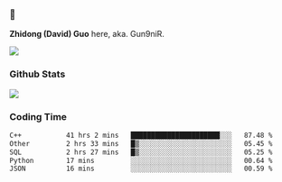 ### 👋 

**Zhidong (David) Guo** here, aka. Gun9niR.

![](https://komarev.com/ghpvc/?username=Gun9niR&label=Total+Views)

### Github Stats

<img src="https://github-readme-stats.vercel.app/api?username=Gun9niR&count_private=true&show_icons=true&theme=vue-dark&hide_title=true">

### Coding Time

<!--START_SECTION:waka-->

```txt
C++           41 hrs 2 mins   ██████████████████████░░░   87.48 %
Other         2 hrs 33 mins   █▒░░░░░░░░░░░░░░░░░░░░░░░   05.45 %
SQL           2 hrs 27 mins   █▒░░░░░░░░░░░░░░░░░░░░░░░   05.25 %
Python        17 mins         ░░░░░░░░░░░░░░░░░░░░░░░░░   00.64 %
JSON          16 mins         ░░░░░░░░░░░░░░░░░░░░░░░░░   00.59 %
```

<!--END_SECTION:waka-->
